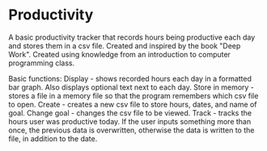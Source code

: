 # Productivity
A basic productivity tracker that records hours being productive each day and stores them in a csv file. 
Created and inspired by the book "Deep Work".
Created using knowledge from an introduction to computer programming class. 

Basic functions:
Display - shows recorded hours each day in a formatted bar graph. Also displays optional text next to each day.
Store in memory - stores a file in a memory file so that the program remembers which csv file to open.
Create - creates a new csv file to store hours, dates, and name of goal. 
Change goal - changes the csv file to be viewed.
Track - tracks the hours user was productive today. If the user inputs something more than once, the previous data is overwritten, otherwise the data is written to the file, in addition to the date.

